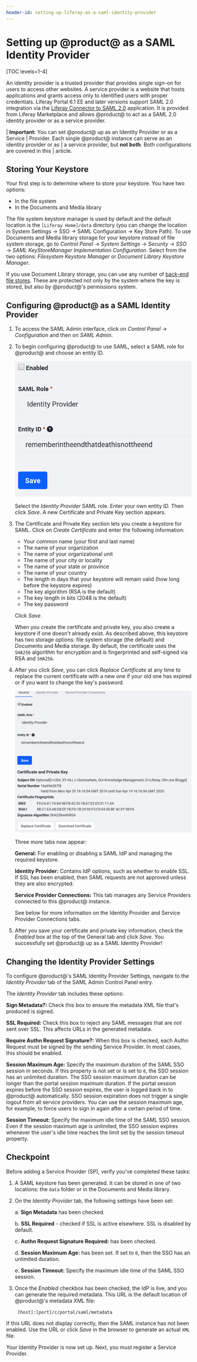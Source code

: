 ```yaml
---
header-id: setting-up-liferay-as-a-saml-identity-provider
---
```


# Setting up @product@ as a SAML Identity Provider

[TOC levels=1-4]

An identity provider is a trusted provider that provides single sign-on for
users to access other websites. A service provider is a website that hosts
applications and grants access only to identified users with proper credentials.
Liferay Portal 6.1 EE and later versions support SAML 2.0 integration via the 
[Liferay Connector to SAML 2.0](https://web.liferay.com/marketplace/-/mp/application/15188711)
application. It is provided from Liferay Marketplace and allows @product@ to act
as a SAML 2.0 identity provider or as a service provider.

| **Important:** You can set @product@ up as an Identity Provider or as a Service
| Provider. Each single @product@ instance can serve as an identity provider or as
| a service provider, but **not both**. Both configurations are covered in this
| article.

## Storing Your Keystore

Your first step is to determine where to store your keystore. You have two
options:

- In the file system
- In the Documents and Media library
 
The file system keystore manager is used by default and the default location is
the `[Liferay Home]/data` directory (you can change the location in System
Settings &rarr; SSO &rarr; SAML Configuration &rarr; Key Store Path). To use
Documents and Media library storage for your keystore instead of file system
storage, go to *Control Panel* &rarr; *System Settings* &rarr; *Security* &rarr;
*SSO* &rarr; *SAML KeyStoreManager Implementation Configuration*. Select from
the two options: *Filesystem Keystore Manager* or *Document Library Keystore
Manager*.

If you use Document Library storage, you can use any number of 
[back-end file stores](/docs/7-1/deploy/-/knowledge_base/d/document-repository-configuration).
These are protected not only by the system where the key is stored, but
also by @product@'s permissions system.

## Configuring @product@ as a SAML Identity Provider

1.  To access the SAML Admin interface, click on *Control Panel* &rarr;
    *Configuration* and then on *SAML Admin*.

2.  To begin configuring @product@ to use SAML, select a SAML role for @product@
    and choose an entity ID.

    ![Figure 1: Select a SAML role for Liferay and enter an entity ID.](../../../images-dxp/saml-initial-config.png)

    Select the *Identity Provider* SAML role. Enter your own entity ID. Then
    click *Save*. A new Certificate and Private Key section appears. 

3.  The Certificate and Private Key section lets you create a keystore for SAML.
    Click on *Create Certificate* and enter the following information:
 
    - Your common name (your first and last name)
    - The name of your organization
    - The name of your organizational unit
    - The name of your city or locality
    - The name of your state or province
    - The name of your country
    - The length in days that your keystore will remain valid (how long before
      the keystore expires)
    - The key algorithm (RSA is the default)
    - The key length in bits (2048 is the default)
    - The key password

    Click *Save*.

    When you create the certificate and private key, you also create a keystore
    if one doesn't already exist. As described above, this keystore has two
    storage options: file system storage (the default) and Documents and Media
    storage. By default, the certificate uses the `SHA256` algorithm for
    encryption and is fingerprinted and self-signed via RSA and `SHA256`. 
 
4.  After you click *Save*, you can click *Replace Certificate* at any time to
    replace the current certificate with a new one if your old one has expired
    or if you want to change the key's password. 

    ![Figure 2: The General tab of the SAML Admin portlet displays information about the current certificate and private key and allows administrators to download the certificate or replace the certificate.](../../../images-dxp/saml-keystore-info.png) 

    Three more tabs now appear: 

    **General:** For enabling or disabling a SAML IdP and managing the required
    keystore.

    **Identity Provider:** Contains IdP options, such as whether to enable SSL.
    If SSL has been enabled, then SAML requests are not approved unless they
    are also encrypted.

    **Service Provider Connections:** This tab manages any Service Providers
    connected to this @product@ instance.
 
    See below for more information on the Identity Provider and Service
    Provider Connections tabs.

5.  After you save your certificate and private key information,
    check the *Enabled* box at the top of the General tab and click *Save*.
    You successfully set @product@ up as a SAML Identity Provider!

## Changing the Identity Provider Settings

To configure @product@'s SAML Identity Provider Settings, navigate to the *Identity
Provider* tab of the SAML Admin Control Panel entry.

The *Identity Provider* tab includes these options:

**Sign Metadata?:** Check this box to ensure the metadata XML file that's
produced is signed.

**SSL Required:** Check this box to reject any SAML messages that are *not*
sent over SSL. This affects URLs in the generated metadata. 

**Require Authn Request Signature?:** When this box is checked, each Authn
Request must be signed by the sending Service Provider. In most cases, this
should be enabled. 

**Session Maximum Age:** Specify the maximum duration of the SAML SSO session
in seconds. If this property is not set or is set to `0`, the SSO session has an
unlimited duration. The SSO session maximum duration can be longer than the
portal session maximum duration. If the portal session expires before the SSO
session expires, the user is logged back in to @product@ automatically. SSO
session expiration does not trigger a single logout from all service providers.
You can use the session maximum age, for example, to force users to sign in
again after a certain period of time.

**Session Timeout:** Specify the maximum idle time of the SAML SSO session.
Even if the session maximum age is unlimited, the SSO session expires whenever
the user's idle time reaches the limit set by the session timeout property.

## Checkpoint

Before adding a Service Provider (SP), verify you've completed these tasks:

1. A SAML keystore has been generated. It can be stored in one of two locations:
   the `data` folder or in the Documents and Media library.

2. On the *Identity Provider* tab, the following settings have been set:

    a. **Sign Metadata** has been checked. 
 
    b. **SSL Required** - checked if SSL is active elsewhere. SSL is disabled by 
       default. 

    c. **Authn Request Signature Required:** has been checked. 
 
    d. **Session Maximum Age:** has been set. If set to `0`, then the SSO has an 
       unlimited duration. 

    e. **Session Timeout:** Specify the maximum idle time of the SAML SSO session. 

3. Once the *Enabled* checkbox has been checked, the IdP is live, and you can
   generate the required metadata. This URL is the default location of
   @product@'s metadata XML file:

        [host]:[port]/c/portal/saml/metadata 

If this URL does not display correctly, then the SAML instance has not been
enabled. Use the URL or click *Save* in the browser to generate an actual `XML` file.

Your Identity Provider is now set up. Next, you must register a Service
Provider. 
